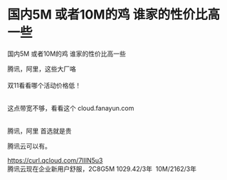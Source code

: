 # 国内5M 或者10M的鸡 谁家的性价比高一些


国内5M 或者10M的鸡 谁家的性价比高一些

腾讯，阿里，这些大厂咯<br />
<br />
双11看看哪个活动价格低！<br />
<br />
<img src="static/image/smiley/default/lol.gif" smilieid="12" border="0" alt="" /><img src="static/image/smiley/default/lol.gif" smilieid="12" border="0" alt="" /><img src="static/image/smiley/default/lol.gif" smilieid="12" border="0" alt="" />

这点带宽不够，看看这个 cloud.fanayun.com<br />


<br />
腾讯，阿里 首选就是贵

腾讯云可以有。

https://curl.qcloud.com/7lIIN5u3<br />
腾讯云现在企业新用户舒服，2C8G5M 1029.42/3年&nbsp;&nbsp;10M/2162/3年
